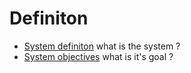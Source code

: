 # Definiton

* [System definiton](https://github.com/esteem8app/esteem8app.github.io/tree/master/docs/work-the-system/definition) what is the system ?
* [System objectives](https://github.com/esteem8app/esteem8app.github.io/blob/master/docs/work-the-system/definition/system-objectives.md) what is it's goal ?
